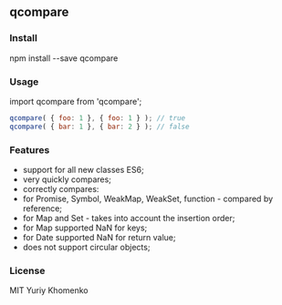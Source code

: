 ## qcompare

### Install

npm install --save qcompare


### Usage

import qcompare from 'qcompare';

```javascript
qcompare( { foo: 1 }, { foo: 1 } ); // true
qcompare( { bar: 1 }, { bar: 2 } ); // false
```

### Features

- support for all new classes ES6;
- very quickly compares;
- correctly compares:
 - for Promise, Symbol, WeakMap, WeakSet, function - compared by reference;
 - for Map and Set - takes into account the insertion order;
 - for Map supported NaN for keys;
 - for Date supported NaN for return value;
- does not support circular objects;



### License

MIT Yuriy Khomenko